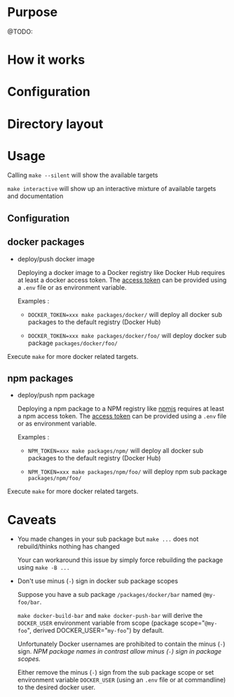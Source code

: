 # Purpose

@TODO:

# How it works

# Configuration

# Directory layout

# Usage

Calling `make --silent` will show the available targets

`make interactive` will show up an interactive mixture of available targets and documentation

## Configuration

## docker packages

- deploy/push docker image

  Deploying a docker image to a Docker registry like Docker Hub requires at least a docker access token.
  The [access token](https://docs.docker.com/docker-hub/access-tokens/) can be provided using a `.env` file or as environment variable.

  Examples :

  - `DOCKER_TOKEN=xxx make packages/docker/` will deploy all docker sub packages to the default registry (Docker Hub)

  - `DOCKER_TOKEN=xxx make packages/docker/foo/` will deploy docker sub package `packages/docker/foo/`

Execute `make` for more docker related targets.

## npm packages

- deploy/push npm package

  Deploying a npm package to a NPM registry like [npmjs](https://www.npmjs.com/) requires at least a npm access token.
  The [access token](https://docs.npmjs.com/creating-and-viewing-access-tokens#creating-tokens-on-the-website) can be provided using a `.env` file or as environment variable.

  Examples :

  - `NPM_TOKEN=xxx make packages/npm/` will deploy all docker sub packages to the default registry (Docker Hub)

  - `NPM_TOKEN=xxx make packages/npm/foo/` will deploy npm sub package `packages/npm/foo/`

Execute `make` for more docker related targets.

# Caveats

- You made changes in your sub package but `make ...` does not rebuild/thinks nothing has changed

  Your can workaround this issue by simply force rebuilding the package using `make -B ...`

- Don't use minus (`-`) sign in docker sub package scopes

  Suppose you have a sub package `/packages/docker/bar` named `@my-foo/bar`.

  `make docker-build-bar` and `make docker-push-bar` will derive the `DOCKER_USER` environment variable from scope (package scope="`@my-foo`", derived DOCKER_USER="`my-foo`") by default.

  Unfortunately Docker usernames are prohibited to contain the minus (`-`) sign. _NPM package names in contrast allow minus (`-`) sign in package scopes._

  Either remove the minus (`-`) sign from the sub package scope or set environment variable `DOCKER_USER` (using an `.env` file or at commandline) to the desired docker user.
